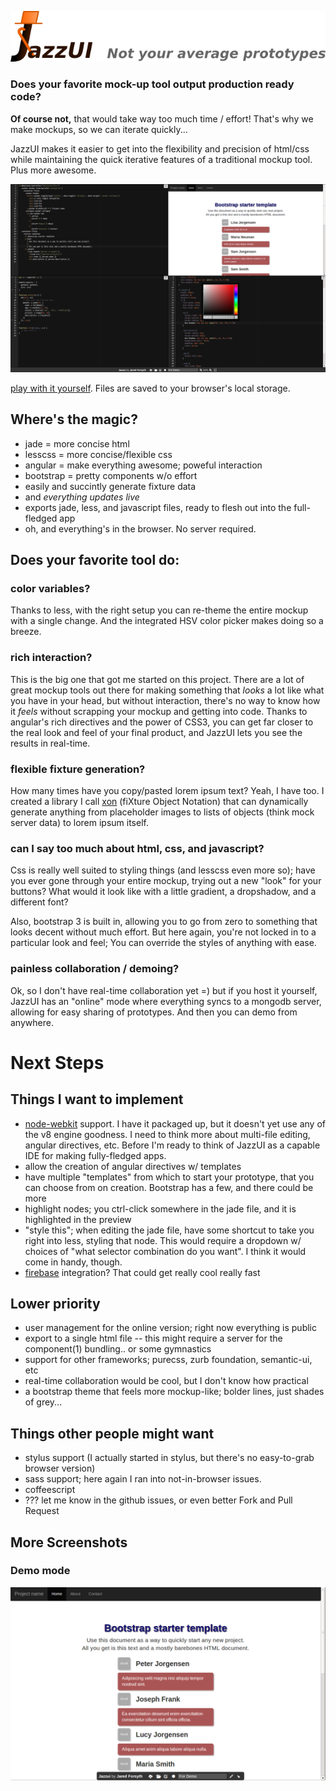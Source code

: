 [![logo](/logo-name-full.png)](http://jazzui.github.io/jazzui)

### Does your favorite mock-up tool output production ready code?
**Of course not,** that would take way too much time / effort! That's why we make mockups, so we can iterate quickly...

JazzUI makes it easier to get into the flexibility and precision of html/css while maintaining the quick iterative features of a traditional mockup tool. Plus more awesome.

[![Main screenshot](/docs/screenshot.png)](http://jazzui.github.io/jazzui)

[play with it yourself](http://jazzui.github.io/jazzui). Files are saved to your browser's local storage.

## Where's the magic?

- jade = more concise html
- lesscss = more concise/flexible css
- angular = make everything awesome; poweful interaction
- bootstrap = pretty components w/o effort
- easily and succintly generate fixture data
- and *everything updates live*
- exports jade, less, and javascript files, ready to flesh out into the full-fledged app
- oh, and everything's in the browser. No server required.

## Does your favorite tool do:

### color variables?
Thanks to less, with the right setup you can re-theme the entire mockup with a single change. And the integrated HSV color picker makes doing so a breeze.

### rich interaction?
This is the big one that got me started on this project. There are a lot of great mockup tools out there for making something that *looks* a lot like what you have in your head, but without interaction, there's no way to know how it *feels* without scrapping your mockup and getting into code. Thanks to angular's rich directives and the power of CSS3, you can get far closer to the real look and feel of your final product, and JazzUI lets you see the results in real-time.

### flexible fixture generation?
How many times have you copy/pasted lorem ipsum text? Yeah, I have too. I created a library I call [xon](https://github.com/jaredly/xon) (fiXture Object Notation) that can dynamically generate anything from placeholder images to lists of objects (think mock server data) to lorem ipsum itself.

### can I say too much about html, css, and javascript?
Css is really well suited to styling things (and lesscss even more so); have you ever gone through your entire mockup, trying out a new "look" for your buttons? What would it look like with a little gradient, a dropshadow, and a different font?

Also, bootstrap 3 is built in, allowing you to go from zero to something that looks decent without much effort. But here again, you're not locked in to a particular look and feel; You can override the styles of anything with ease.

### painless collaboration / demoing?
Ok, so I don't have real-time collaboration yet =) but if you host it yourself, JazzUI has an "online" mode where everything syncs to a mongodb server, allowing for easy sharing of prototypes. And then you can demo from anywhere.

# Next Steps

## Things I want to implement

- [node-webkit](https://github.com/rogerwang/node-webkit) support. I have it packaged up, but it doesn't yet use any of the v8 engine goodness. I need to think more about multi-file editing, angular directives, etc. Before I'm ready to think of JazzUI as a capable IDE for making fully-fledged apps. 
- allow the creation of angular directives w/ templates
- have multiple "templates" from which to start your prototype, that you can choose from on creation. Bootstrap has a few, and there could be more
- highlight nodes; you ctrl-click somewhere in the jade file, and it is highlighted in the preview
- "style this"; when editing the jade file, have some shortcut to take you right into less, styling that node. This would require a dropdown w/ choices of "what selector combination do you want". I think it would come in handy, though.
- [firebase](https://www.firebase.com/) integration? That could get really cool really fast

## Lower priority

- user management for the online version; right now everything is public
- export to a single html file -- this might require a server for the component(1) bundling.. or some gymnastics
- support for other frameworks; purecss, zurb foundation, semantic-ui, etc
- real-time collaboration would be cool, but I don't know how practical
- a bootstrap theme that feels more mockup-like; bolder lines, just shades of grey...

## Things other people might want

- stylus support (I actually started in stylus, but there's no easy-to-grab browser version)
- sass support; here again I ran into not-in-browser issues.
- coffeescript
- ??? let me know in the github issues, or even better Fork and Pull Request

## More Screenshots

### Demo mode

![demo screenshot](/docs/demo-screenshot.png)









